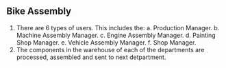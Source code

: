 ## Bike Assembly
1. There are 6 types of users. This includes the:
   a. Production Manager.
   b. Machine Assembly Manager.
   c. Engine Assembly Manager.
   d. Painting Shop Manager.
   e. Vehicle Assembly Manager.
   f. Shop Manager.
2. The components in the warehouse of each of the departments are processed, assembled and sent to next detpartment.
